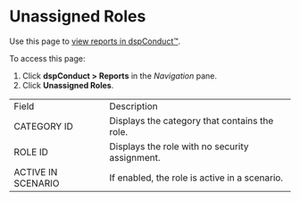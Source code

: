 # Unassigned Roles

<div class="use">

Use this page to [view reports in
dspConduct™](../Use_Cases/View_Reports_in_dspConduct.htm).

</div>

To access this page:

1.  Click <span style="font-weight: bold;">dspConduct \>
    </span>**Reports** in the *Navigation* pane.
2.  Click **Unassigned Roles**.

|                    |                                                |
| ------------------ | ---------------------------------------------- |
| Field              | Description                                    |
| CATEGORY ID        | Displays the category that contains the role.  |
| ROLE ID            | Displays the role with no security assignment. |
| ACTIVE IN SCENARIO | If enabled, the role is active in a scenario.  |
